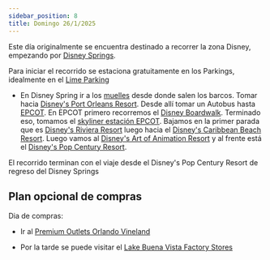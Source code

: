 ```yaml
---
sidebar_position: 8
title: Domingo 26/1/2025
---
```


Este día originalmente se encuentra destinado a recorrer la zona Disney, empezando por [Disney Springs](https://www.google.com.ar/maps/place/Disney+Springs/@28.3705684,-81.5219337,17z/data=!3m1!4b1!4m6!3m5!1s0x88dd7f8136a04afb:0x85a2c311efe17283!8m2!3d28.3705684!4d-81.5193588!16zL20vMDN0bWx6?entry=ttu&g_ep=EgoyMDI1MDEwNy4wIKXMDSoASAFQAw%3D%3D).

Para iniciar el recorrido se estaciona gratuitamente en los Parkings, idealmente en el [Lime Parking](https://www.google.com.ar/maps/place/Lime+Parking+Garage/@28.3700104,-81.5178941,17.91z/data=!4m14!1m7!3m6!1s0x88dd7f8136a04afb:0x85a2c311efe17283!2sDisney+Springs!8m2!3d28.3705684!4d-81.5193588!16zL20vMDN0bWx6!3m5!1s0x88dd8029d94fe39f:0xb9746cd96e261843!8m2!3d28.3705767!4d-81.5147943!16s%2Fg%2F11csqh02vy?entry=ttu&g_ep=EgoyMDI1MDEwNy4wIKXMDSoASAFQAw%3D%3D)

- En Disney Spring ir a los [muelles](https://www.google.com.ar/maps/place/Boat+Transportation/@28.3712927,-81.5190737,20.63z/data=!4m14!1m7!3m6!1s0x88dd7f8136a04afb:0x85a2c311efe17283!2sDisney+Springs!8m2!3d28.3705684!4d-81.5193588!16zL20vMDN0bWx6!3m5!1s0x88dd7f8653f21ffb:0xe931f39cc8d2e732!8m2!3d28.3714243!4d-81.5187758!16s%2Fg%2F11bzv02k1k?entry=ttu&g_ep=EgoyMDI1MDEwNy4wIKXMDSoASAFQAw%3D%3D) desde donde salen los barcos. Tomar hacia [Disney's Port Orleans Resort](https://www.google.com.ar/maps/place/Disney's+Port+Orleans+Resort/@28.379453,-81.54158,15.18z/data=!4m10!3m9!1s0x88dd7feab48266ed:0x452c64325b20dc5!5m3!1s2025-04-02!4m1!1i2!8m2!3d28.3863204!4d-81.5368644!16zL20vMDU4dnlr?entry=ttu&g_ep=EgoyMDI1MDEwNy4wIKXMDSoASAFQAw%3D%3D). Desde allí tomar un Autobus hasta [EPCOT](https://www.google.com.ar/maps/place/Epcot/@28.3770791,-81.5424072,14.58z/data=!4m10!3m9!1s0x88dd7fafde6c311b:0xea245263cb7597bd!5m3!1s2025-04-02!4m1!1i2!8m2!3d28.3764687!4d-81.5494034!16zL20vMDliM2Y?entry=ttu&g_ep=EgoyMDI1MDEwNy4wIKXMDSoASAFQAw%3D%3D). En EPCOT primero recorremos el [Disney Boardwalk](https://www.google.com.ar/maps/place/Disney%E2%80%99s+Boardwalk/@28.3679217,-81.5551398,17.3z/data=!4m10!3m9!1s0x88dd7f30a3cc7949:0xb20b8074abc507a4!5m3!1s2025-04-02!4m1!1i2!8m2!3d28.3671147!4d-81.5561968!16s%2Fg%2F11mw11cdv1?entry=ttu&g_ep=EgoyMDI1MDEwNy4wIKXMDSoASAFQAw%3D%3D). Terminado eso, tomamos el [skyliner estación EPCOT](https://www.google.com.ar/maps/place/Disney+Skyliner+-+International+Gateway+at+Epcot/@28.3701867,-81.5539257,18.51z/data=!4m22!1m11!3m10!1s0x88dd7f12bce73177:0x23bda142292bebec!2sDisney+Skyliner+-+International+Gateway+at+Epcot!5m3!1s2025-04-02!4m1!1i2!8m2!3d28.369831!4d-81.5534274!16s%2Fg%2F11hzhw8yt2!3m9!1s0x88dd7f12bce73177:0x23bda142292bebec!5m3!1s2025-04-02!4m1!1i2!8m2!3d28.369831!4d-81.5534274!16s%2Fg%2F11hzhw8yt2?entry=ttu&g_ep=EgoyMDI1MDEwNy4wIKXMDSoASAFQAw%3D%3D). Bajamos en la primer parada que es [Disney's Riviera Resort](https://www.google.com.ar/maps/place/Disney's+Riviera+Resort/@28.3659733,-81.5446177,17z/data=!3m1!5s0x88dd7fa0c4848bef:0x14b1c88210e3d2e3!4m10!3m9!1s0x88dd7f4dc585bb2f:0xb307732b9ad696e9!5m3!1s2025-04-02!4m1!1i2!8m2!3d28.3659733!4d-81.5420428!16s%2Fg%2F11g8_1bq81?entry=ttu&g_ep=EgoyMDI1MDEwNy4wIKXMDSoASAFQAw%3D%3D) luego hacia el [Disney's Caribbean Beach Resort](https://www.google.com.ar/maps/place/Disney's+Caribbean+Beach+Resort/@28.3626045,-81.5444057,17z/data=!4m10!3m9!1s0x88dd7f0a444ac8b1:0xa292a5ee5ed2d1fc!5m3!1s2025-04-02!4m1!1i2!8m2!3d28.3626045!4d-81.5418308!16zL20vMDc5OXJ3?entry=ttu&g_ep=EgoyMDI1MDEwNy4wIKXMDSoASAFQAw%3D%3D). Luego vamos al [Disney's Art of Animation Resort](https://www.google.com.ar/maps/place/Disney's+Art+of+Animation+Resort/@28.3652878,-81.5488893,14.28z/data=!4m10!3m9!1s0x88dd7f118c39b691:0x63241518c53bfc49!5m3!1s2025-04-02!4m1!1i2!8m2!3d28.3504096!4d-81.5484489!16s%2Fm%2F0c3y6c_?entry=ttu&g_ep=EgoyMDI1MDEwNy4wIKXMDSoASAFQAw%3D%3D) y al frente está el [Disney's Pop Century Resort](https://www.google.com.ar/maps/place/Disney's+Pop+Century+Resort/@28.3504105,-81.5454205,17z/data=!4m10!3m9!1s0x88dd7f1227c7e25f:0xf6a4b35246ca135f!5m3!1s2025-04-02!4m1!1i2!8m2!3d28.3504105!4d-81.5428456!16zL20vMDY3MTF4?entry=ttu&g_ep=EgoyMDI1MDEwNy4wIKXMDSoASAFQAw%3D%3D).

El recorrido terminan con el viaje desde el Disney's Pop Century Resort de regreso del Disney Springs

## Plan opcional de compras

Dia de compras:

- Ir al [Premium Outlets Orlando Vineland](https://www.google.com.ar/maps/place/Premium+Outlets+Orlando+Vineland/@28.3871743,-81.4972348,17z/data=!3m2!4b1!5s0x88dd806b1bbe1d43:0x6ec2b37ced33753c!4m6!3m5!1s0x88dd806b3bc6447d:0x368d7e079450def2!8m2!3d28.3871744!4d-81.4923639!16s%2Fg%2F1jdmb4bn2?entry=ttu&g_ep=EgoyMDI1MDEwMS4wIKXMDSoASAFQAw%3D%3D)


- Por la tarde se puede visitar el [Lake Buena Vista Factory Stores](https://www.google.com.ar/maps/place/Lake+Buena+Vista+Factory+Stores/@28.3522557,-81.4902858,17.39z/data=!3m1!5s0x88dd806b1bbe1d43:0x6ec2b37ced33753c!4m14!1m7!3m6!1s0x88dd806b3bc6447d:0x368d7e079450def2!2sPremium+Outlets+Orlando+Vineland!8m2!3d28.3871744!4d-81.4923639!16s%2Fg%2F1jdmb4bn2!3m5!1s0x88dd81b08910158d:0xb6c2ca365a515f73!8m2!3d28.350379!4d-81.4873368!16s%2Fg%2F1wzt35dv?entry=ttu&g_ep=EgoyMDI1MDEwMS4wIKXMDSoASAFQAw%3D%3D)



